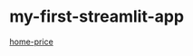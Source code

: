 # my-first-streamlit-app

[home-price](https://share.streamlit.io/kiranparmar1262/my-first-streamlit-app/main.py)
